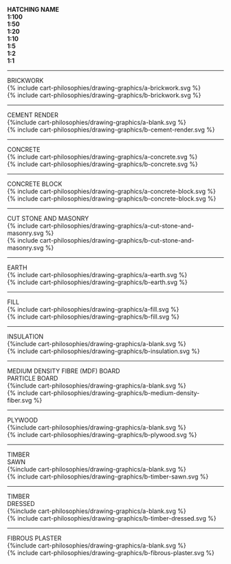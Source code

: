 <div class="cart-philosophies-grid-wrapper" style="font-weight:bold">
<div class="cart-philosophies-grid-graphics-one-of-three"> HATCHING NAME </div>
<div class="cart-philosophies-grid-graphics-two-of-three"><span class="highlight-red">1:100<br>1:50</span></div>
<div class="cart-philosophies-grid-graphics-three-of-three"><span class="highlight-red">1:20<br>1:10<br>1:5<br>1:2<br>1:1</span></div>
<hr>
</div>

<div class="cart-philosophies-grid-wrapper">
<span class="cart-philosophies-grid-graphics-one-of-three">BRICKWORK</span>
<div class="cart-philosophies-grid-graphics-two-of-three">{% include cart-philosophies/drawing-graphics/a-brickwork.svg %}</div>
<div class="cart-philosophies-grid-graphics-three-of-three">{% include cart-philosophies/drawing-graphics/b-brickwork.svg %}</div>
<hr>
</div>

<div class="cart-philosophies-grid-wrapper">
<span class="cart-philosophies-grid-graphics-one-of-three">CEMENT RENDER</span>
<div class="cart-philosophies-grid-graphics-two-of-three">{%include cart-philosophies/drawing-graphics/a-blank.svg %}</div>
<div class="cart-philosophies-grid-graphics-three-of-three">{% include cart-philosophies/drawing-graphics/b-cement-render.svg %}</div>
<hr>
</div>

<div class="cart-philosophies-grid-wrapper">
<span class="cart-philosophies-grid-graphics-one-of-three">CONCRETE</span>
<div class="cart-philosophies-grid-graphics-two-of-three">{% include cart-philosophies/drawing-graphics/a-concrete.svg %}</div>
<div class="cart-philosophies-grid-graphics-three-of-three">{% include cart-philosophies/drawing-graphics/b-concrete.svg %}</div>
<hr>
</div>

<div class="cart-philosophies-grid-wrapper">
<span class="cart-philosophies-grid-graphics-one-of-three">CONCRETE BLOCK</span>
<div class="cart-philosophies-grid-graphics-two-of-three">{% include cart-philosophies/drawing-graphics/a-concrete-block.svg %}</div>
<div class="cart-philosophies-grid-graphics-three-of-three">{% include cart-philosophies/drawing-graphics/b-concrete-block.svg %}</div>
<hr>
</div>

<div class="cart-philosophies-grid-wrapper">
<span class="cart-philosophies-grid-graphics-one-of-three">CUT STONE AND MASONRY</span>
<div class="cart-philosophies-grid-graphics-two-of-three">{% include cart-philosophies/drawing-graphics/a-cut-stone-and-masonry.svg %}</div>
<div class="cart-philosophies-grid-graphics-three-of-three">{% include cart-philosophies/drawing-graphics/b-cut-stone-and-masonry.svg %}</div>
<hr>
</div>

<div class="cart-philosophies-grid-wrapper">
<span class="cart-philosophies-grid-graphics-one-of-three">EARTH</span>
<div class="cart-philosophies-grid-graphics-two-of-three">{% include cart-philosophies/drawing-graphics/a-earth.svg %}</div>
<div class="cart-philosophies-grid-graphics-three-of-three">{% include cart-philosophies/drawing-graphics/b-earth.svg %}</div>
<hr>
</div>

<div class="cart-philosophies-grid-wrapper">
<span class="cart-philosophies-grid-graphics-one-of-three">FILL</span>
<div class="cart-philosophies-grid-graphics-two-of-three">{% include cart-philosophies/drawing-graphics/a-fill.svg %}</div>
<div class="cart-philosophies-grid-graphics-three-of-three">{% include cart-philosophies/drawing-graphics/b-fill.svg %}</div>
<hr>
</div>

<div class="cart-philosophies-grid-wrapper">
<span class="cart-philosophies-grid-graphics-one-of-three">INSULATION</span>
<div class="cart-philosophies-grid-graphics-two-of-three">{%include cart-philosophies/drawing-graphics/a-blank.svg %}</div>
<div class="cart-philosophies-grid-graphics-three-of-three">{% include cart-philosophies/drawing-graphics/b-insulation.svg %}</div>
<hr>
</div>

<div class="cart-philosophies-grid-wrapper">
<span class="cart-philosophies-grid-graphics-one-of-three">MEDIUM DENSITY FIBRE (MDF) BOARD<br>PARTICLE BOARD</span>
<div class="cart-philosophies-grid-graphics-two-of-three">{%include cart-philosophies/drawing-graphics/a-blank.svg %}</div>
<div class="cart-philosophies-grid-graphics-three-of-three">{% include cart-philosophies/drawing-graphics/b-medium-density-fiber.svg %}</div>
<hr>
</div>

<div class="cart-philosophies-grid-wrapper">
<span class="cart-philosophies-grid-graphics-one-of-three">PLYWOOD</span>
<div class="cart-philosophies-grid-graphics-two-of-three">{%include cart-philosophies/drawing-graphics/a-blank.svg %}</div>
<div class="cart-philosophies-grid-graphics-three-of-three">{% include cart-philosophies/drawing-graphics/b-plywood.svg %}</div>
<hr>
</div>

<div class="cart-philosophies-grid-wrapper">
<span class="cart-philosophies-grid-graphics-one-of-three">TIMBER<br>SAWN</span>
<div class="cart-philosophies-grid-graphics-two-of-three">{%include cart-philosophies/drawing-graphics/a-blank.svg %}</div>
<div class="cart-philosophies-grid-graphics-three-of-three">{% include cart-philosophies/drawing-graphics/b-timber-sawn.svg %}</div>
<hr>
</div>

<div class="cart-philosophies-grid-wrapper">
<span class="cart-philosophies-grid-graphics-one-of-three">TIMBER<br>DRESSED</span>
<div class="cart-philosophies-grid-graphics-two-of-three">{%include cart-philosophies/drawing-graphics/a-blank.svg %}</div>
<div class="cart-philosophies-grid-graphics-three-of-three">{% include cart-philosophies/drawing-graphics/b-timber-dressed.svg %}</div>
<hr>
</div>

<div class="cart-philosophies-grid-wrapper">
<span class="cart-philosophies-grid-graphics-one-of-three">FIBROUS PLASTER</span>
<div class="cart-philosophies-grid-graphics-two-of-three">{%include cart-philosophies/drawing-graphics/a-blank.svg %}</div>
<div class="cart-philosophies-grid-graphics-three-of-three">{% include cart-philosophies/drawing-graphics/b-fibrous-plaster.svg %}</div>
</div>